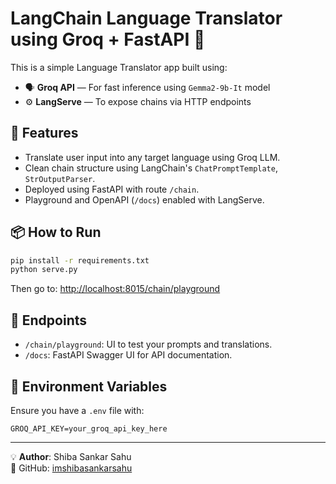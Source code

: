 
# LangChain Language Translator using Groq + FastAPI 🚀

This is a simple Language Translator app built using:

- 🗣️ **Groq API** — For fast inference using `Gemma2-9b-It` model
- ⚙️ **LangServe** — To expose chains via HTTP endpoints

## 🔧 Features

- Translate user input into any target language using Groq LLM.
- Clean chain structure using LangChain's `ChatPromptTemplate`, `StrOutputParser`.
- Deployed using FastAPI with route `/chain`.
- Playground and OpenAPI (`/docs`) enabled with LangServe.

## 📦 How to Run

```bash
pip install -r requirements.txt
python serve.py
```

Then go to: [http://localhost:8015/chain/playground](http://localhost:8015/chain/playground)

## 📁 Endpoints

- `/chain/playground`: UI to test your prompts and translations.
- `/docs`: FastAPI Swagger UI for API documentation.

## 🔑 Environment Variables

Ensure you have a `.env` file with:
```env
GROQ_API_KEY=your_groq_api_key_here
```

---

💡 **Author**: Shiba Sankar Sahu  
🔗 GitHub: [imshibasankarsahu](https://github.com/imshibasankarsahu)
